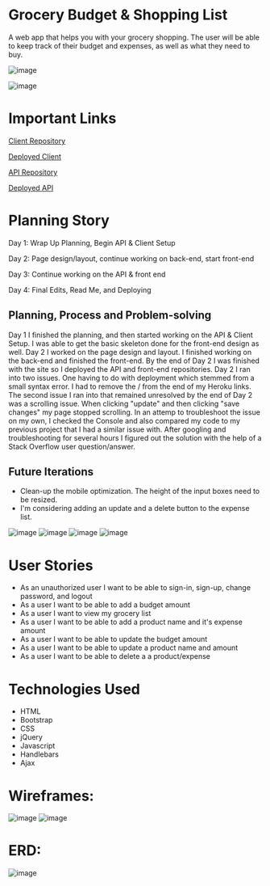 # Grocery Budget & Shopping List

A web app that helps you with your grocery shopping. The user will be able to keep track of their budget and expenses, as well as what they need to buy.

![image](https://i.imgur.com/ilEDyvk.png)

![image](https://i.imgur.com/O5mSxHI.png)

# Important Links

[Client Repository](https://github.com/deadwoman/p4-client)

[Deployed Client](https://deadwoman.github.io/p4-client/)

[API Repository](https://github.com/deadwoman/p4-api)

[Deployed API](https://enigmatic-fortress-92738.herokuapp.com/)

# Planning Story

Day 1: Wrap Up Planning, Begin API & Client Setup

Day 2: Page design/layout, continue working on back-end, start front-end

Day 3: Continue working on the API & front end

Day 4: Final Edits, Read Me, and Deploying

## Planning, Process and Problem-solving

Day 1 I finished the planning, and then started working on the API & Client Setup. I was able to get the basic skeleton done for the front-end design as well. Day 2 I worked on the page design and layout. I finished working on the back-end and finished the front-end. By the end of Day 2 I was finished with the site so I deployed the API and front-end repositories. Day 2 I ran into two issues. One having to do with deployment which stemmed from a small syntax error. I had to remove the / from the end of my Heroku links. The second issue I ran into that remained unresolved by the end of Day 2 was a scrolling issue. When clicking "update" and then clicking "save changes" my page stopped scrolling. In an attemp to troubleshoot the issue on my own, I checked the Console and also compared my code to my previous project that I had a similar issue with. After googling and troubleshooting for several hours I figured out the solution with the help of a Stack Overflow user question/answer.

## Future Iterations

- Clean-up the mobile optimization. The height of the input boxes need to be resized.
- I'm considering adding an update and a delete button to the expense list.

![image](https://i.imgur.com/PNZouWB.png)
![image](https://i.imgur.com/AF4gifS.png)
![image](https://i.imgur.com/u7atBJT.png)
![image](https://i.imgur.com/neAD2zj.png)

# User Stories

- As an unauthorized user I want to be able to sign-in, sign-up, change password, and logout
- As a user I want to be able to add a budget amount
- As a user I want to view my grocery list
- As a user I want to be able to add a product name and it's expense amount
- As a user I want to be able to update the budget amount
- As a user I want to be able to update a product name and amount
- As a user I want to be able to delete a a product/expense

# Technologies Used

- HTML
- Bootstrap
- CSS
- jQuery
- Javascript
- Handlebars
- Ajax

# Wireframes:

![image](https://i.imgur.com/0rwkgZo.jpg)
![image](https://i.imgur.com/b139wfe.jpg)

# ERD:

![image](https://i.imgur.com/sr00p8Q.jpg)

